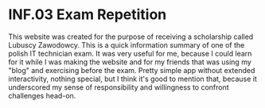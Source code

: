 # INF.03 Exam Repetition
This website was created for the purpose of receiving a scholarship called Lubuscy Zawodowcy. This is a quick information summary of one of the polish IT technician exam. It was very useful for me, because I could learn for it while I was making the website and for my friends that was using my "blog" and exercising before the exam. Pretty simple app without extended interactivity, nothing special, but I think it's good to mention that, because it underscored my sense of responsibility and willingness to confront challenges head-on.
